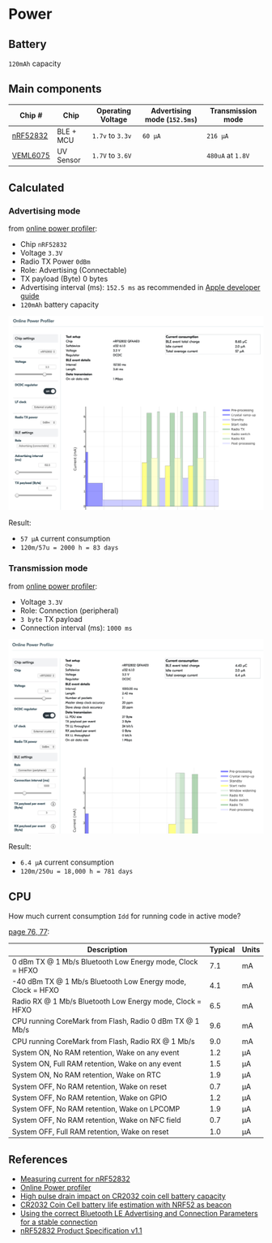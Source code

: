 # Power

## Battery

`120mAh` capacity

## Main components

| Chip # | Chip | Operating Voltage | Advertising mode (`152.5ms`) | Transmission mode |
| ------ | ------ | ------ | ------ | ------ |
| [nRF52832](https://www.adafruit.com/product/3406) | BLE + MCU | `1.7v` to `3.3v` | `60 µA` | `216 µA`
| [VEML6075](https://www.vishay.com/docs/84304/veml6075.pdf) | UV Sensor |  `1.7V` to `3.6V` |  | `480uA` at `1.8V`

## Calculated

### Advertising mode

from [online power profiler](https://devzone.nordicsemi.com/nordic/power):

- Chip `nRF52832`
- Voltage `3.3V`
- Radio TX Power `0dBm`
- Role: Advertising (Connectable)
- TX payload (Byte) 0 bytes
- Advertising interval (ms): `152.5 ms` as recommended in [Apple developer guide](https://developer.apple.com/library/archive/qa/qa1931/_index.html)
- `120mAh` battery capacity

![](images/power/online-profiler-advertising.png)

Result:

- `57 µA` current consumption
- `120m/57u = 2000 h = 83 days`

### Transmission mode

from [online power profiler](https://devzone.nordicsemi.com/nordic/power):

- Voltage `3.3V`
- Role: Connection (peripheral)
- `3 byte` TX payload
- Connection interval (ms): `1000 ms`

![](images/power/online-profiler-peripheral.png)

Result:

- `6.4 µA` current consumption
- `120m/250u = 18,000 h = 781 days`

## CPU

How much current consumption `Idd` for running code in active mode?

[page 76, 77](https://infocenter.nordicsemi.com/pdf/nRF52832_PS_v1.1.pdf):

| Description | Typical | Units
| ------ | ------ | ------ |
| 0 dBm TX @ 1 Mb/s Bluetooth Low Energy mode, Clock = HFXO | 7.1 | mA |
| -40 dBm TX @ 1 Mb/s Bluetooth Low Energy mode, Clock = HFXO | 4.1 | mA |
| Radio RX @ 1 Mb/s Bluetooth Low Energy mode, Clock = HFXO | 6.5 | mA |
| CPU running CoreMark from Flash, Radio 0 dBm TX @ 1 Mb/s | 9.6 | mA |
| CPU running CoreMark from Flash, Radio RX @ 1 Mb/s | 9.0 | mA |
| System ON, No RAM retention, Wake on any event | 1.2 | µA |
| System ON, Full RAM retention, Wake on any event | 1.5 | µA |
| System ON, No RAM retention, Wake on RTC | 1.9 | µA |
| System OFF, No RAM retention, Wake on reset | 0.7 | µA |
| System OFF, No RAM retention, Wake on GPIO | 1.2 | µA |
| System OFF, No RAM retention, Wake on LPCOMP | 1.9 | µA |
| System OFF, No RAM retention, Wake on NFC field | 0.7 | µA |
| System OFF, Full RAM retention, Wake on reset | 1.0 | µA |

## References

- [Measuring current for nRF52832](https://infocenter.nordicsemi.com/index.jsp?topic=%2Fug_nrf52832_dk%2FUG%2Fnrf52_DK%2Fhw_meas_current.html)
- [Online Power profiler](https://devzone.nordicsemi.com/nordic/power)
- [High pulse drain impact on CR2032 coin cell battery capacity](https://www.dmcinfo.com/Portals/0/Blog%20Files/High%20pulse%20drain%20impact%20on%20CR2032%20coin%20cell%20battery%20capacity.pdf)
- [CR2032 Coin Cell battery life estimation with NRF52 as beacon](https://devzone.nordicsemi.com/f/nordic-q-a/36982/cr2032-coin-cell-battery-life-estimation-with-nrf52-as-beacon)
- [Using the correct Bluetooth LE Advertising and Connection Parameters for a stable connection](https://developer.apple.com/library/archive/qa/qa1931/_index.html)
- [nRF52832 Product Specification v1.1](https://infocenter.nordicsemi.com/pdf/nRF52832_PS_v1.1.pdf)
